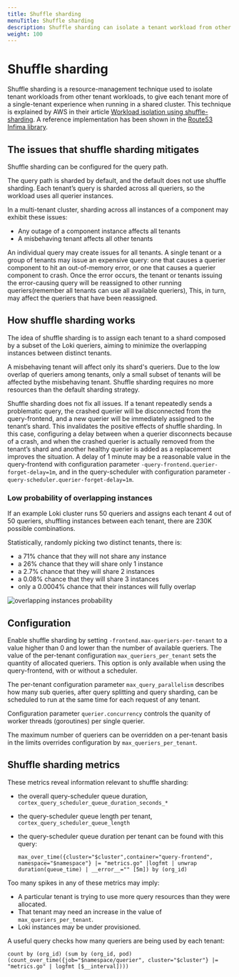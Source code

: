 ```yaml
---
title: Shuffle sharding
menuTitle: Shuffle sharding
description: Shuffle sharding can isolate a tenant workload from other tenant workloads, providing a better sharing of resources.
weight: 100
---
```


# Shuffle sharding

Shuffle sharding is a resource-management technique used to isolate tenant workloads from other tenant workloads, to give each tenant more of a single-tenant experience when running in a shared cluster.
This technique is explained by AWS in their article [Workload isolation using shuffle-sharding](https://aws.amazon.com/builders-library/workload-isolation-using-shuffle-sharding/).
A reference implementation has been shown in the [Route53 Infima library](https://github.com/awslabs/route53-infima/blob/master/src/main/java/com/amazonaws/services/route53/infima/SimpleSignatureShuffleSharder.java).

## The issues that shuffle sharding mitigates

Shuffle sharding can be configured for the query path.

The query path is sharded by default, and the default does not use shuffle sharding.
Each tenant’s query is sharded across all queriers, so the workload uses all querier instances.

In a multi-tenant cluster, sharding across all instances of a component may exhibit these issues:

- Any outage of a component instance affects all tenants
- A misbehaving tenant affects all other tenants

An individual query may create issues for all tenants.
A single tenant or a group of tenants may issue an expensive query:
one that causes a querier component to hit an out-of-memory error,
or one that causes a querier component to crash.
Once the error occurs,
the tenant or tenants issuing the error-causing query will be reassigned
to other running queriers(remember all tenants can use all available queriers),
This, in turn, may affect the queriers that have been reassigned.

## How shuffle sharding works

The idea of shuffle sharding is to assign each tenant to a shard composed by a subset of the Loki queriers, aiming to minimize the overlapping instances between distinct tenants.

A misbehaving tenant will affect only its shard's queriers. Due to the low overlap of queriers among tenants, only a small subset of tenants will be affected bythe misbehaving tenant.
Shuffle sharding requires no more resources than the default sharding strategy.

Shuffle sharding does not fix all issues.
If a tenant repeatedly sends a problematic query, the crashed querier
will be disconnected from the query-frontend, and a new querier
will be immediately assigned to the tenant’s shard.
This invalidates the positive effects of shuffle sharding.
In this case,
configuring a delay between when a querier disconnects because of a crash,
and when the crashed querier is actually removed from the tenant’s shard
and another healthy querier is added as a replacement improves the situation.
A delay of 1 minute may be a reasonable value in
the query-frontend with configuration parameter
`-query-frontend.querier-forget-delay=1m`, and in the query-scheduler with configuration parameter
`-query-scheduler.querier-forget-delay=1m`.

### Low probability of overlapping instances

If an example Loki cluster runs 50 queriers and assigns each tenant 4 out of 50 queriers, shuffling instances between each tenant, there are 230K possible combinations.

Statistically, randomly picking two distinct tenants, there is:

- a 71% chance that they will not share any instance
- a 26% chance that they will share only 1 instance
- a 2.7% chance that they will share 2 instances
- a 0.08% chance that they will share 3 instances
- only a 0.0004% chance that their instances will fully overlap

![overlapping instances probability](../shuffle-sharding-probability.png)

## Configuration

Enable shuffle sharding by setting `-frontend.max-queriers-per-tenant` to a value higher than 0 and lower than the number of available queriers.
The value of the per-tenant configuration
`max_queriers_per_tenant` sets the quantity of allocated queriers.
This option is only available when using the query-frontend, with or without a scheduler.

The per-tenant configuration parameter
`max_query_parallelism` describes how many sub queries, after query splitting and query sharding, can be scheduled to run at the same time for each request of any tenant.

Configuration parameter
`querier.concurrency` controls the quanity of worker threads (goroutines) per single querier.

The maximum number of queriers can be overridden on a per-tenant basis in the limits overrides configuration by `max_queriers_per_tenant`.

## Shuffle sharding metrics

These metrics reveal information relevant to shuffle sharding:

-  the overall query-scheduler queue duration,  `cortex_query_scheduler_queue_duration_seconds_*`

-  the query-scheduler queue length per tenant, `cortex_query_scheduler_queue_length`

-  the query-scheduler queue duration per tenant can be found with this query:
    ```
    max_over_time({cluster="$cluster",container="query-frontend", namespace="$namespace"} |= "metrics.go" |logfmt | unwrap duration(queue_time) | __error__="" [5m]) by (org_id)
    ```

Too many spikes in any of these metrics may imply:

-  A particular tenant is trying to use more query resources than they were allocated.
-  That tenant may need an increase in the value of `max_queriers_per_tenant`.
-  Loki instances may be under provisioned.

A useful query checks how many queriers are being used by each tenant:

```
count by (org_id) (sum by (org_id, pod) (count_over_time({job="$namespace/querier", cluster="$cluster"} |= "metrics.go" | logfmt [$__interval])))
```
